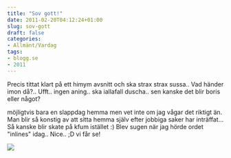 ```yaml
---
title: "Sov gott!"
date: 2011-02-20T04:12:24+01:00
slug: sov-gott
draft: false
categories:
- Allmänt/Vardag
tags:
- blogg.se
- 2011
---
```

Precis tittat klart på ett himym avsnitt och ska strax strax sussa.. Vad händer imon då?.. Ufft.. ingen aning.. ska iallafall duscha.. sen kanske det blir boris eller något?  
  
möjligtvis bara en slappdag hemma men vet inte om jag vågar det riktigt än. Man blir så konstig av att sitta hemma själv efter jobbiga saker har inträffat... Så kanske blir skate på kfum istället :) Blev sugen när jag hörde ordet "inlines" idag.. Nice.. ;D vi får se!  
  
  
![](/assets/images/blogg.se/img_1643_133552751.jpg)